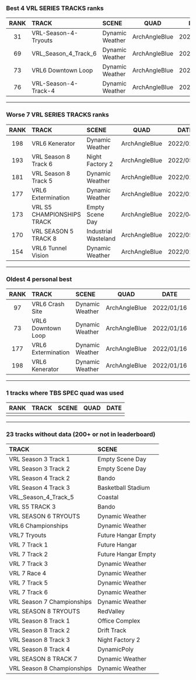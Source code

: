 ### Best 4 VRL SERIES TRACKS ranks
|RANK|TRACK|SCENE|QUAD|DATE|
|:---:|:---|:---|:---:|:---:|
|31|VRL-Season-4-Tryouts|Dynamic Weather|ArchAngleBlue|2022/01/16|
|69|VRL_Season_4_Track_6|Dynamic Weather|ArchAngleBlue|2022/01/16|
|73|VRL6 Downtown Loop|Dynamic Weather|ArchAngleBlue|2022/01/16|
|76|VRL-Season-4-Track-4|Dynamic Weather|ArchAngleBlue|2022/01/16|
---
### Worse 7 VRL SERIES TRACKS ranks
|RANK|TRACK|SCENE|QUAD|DATE|
|:---:|:---|:---|:---:|:---:|
|198|VRL6 Kenerator|Dynamic Weather|ArchAngleBlue|2022/01/16|
|193|VRL Season 8 Track 6|Night Factory 2|ArchAngleBlue|2022/05/22|
|181|VRL Season 8 Track 5|Dynamic Weather|ArchAngleBlue|2022/01/16|
|177|VRL6 Extermination|Dynamic Weather|ArchAngleBlue|2022/01/16|
|173|VRL S5 CHAMPIONSHIPS TRACK|Empty Scene Day|ArchAngleBlue|2022/04/22|
|170|VRL SEASON 5 TRACK 8|Industrial Wasteland|ArchAngleBlue|2022/05/21|
|154|VRL6 Tunnel Vision|Dynamic Weather|ArchAngleBlue|2022/01/16|
---
### Oldest 4 personal best
|RANK|TRACK|SCENE|QUAD|DATE|
|:---:|:---|:---|:---:|:---:|
|97|VRL6 Crash Site|Dynamic Weather|ArchAngleBlue|2022/01/16|
|73|VRL6 Downtown Loop|Dynamic Weather|ArchAngleBlue|2022/01/16|
|177|VRL6 Extermination|Dynamic Weather|ArchAngleBlue|2022/01/16|
|198|VRL6 Kenerator|Dynamic Weather|ArchAngleBlue|2022/01/16|
---
### 1 tracks where TBS SPEC quad was used
|RANK|TRACK|SCENE|QUAD|DATE|
|:---:|:---|:---|:---:|:---:|
||||||
---
### 23 tracks without data (200+ or not in leaderboard)
|TRACK|SCENE|
|:---|:---|
|VRL Season 3 Track 1|Empty Scene Day|
|VRL Season 3 Track 2|Empty Scene Day|
|VRL Season 4 Track 2|Bando|
|VRL Season 4 Track 3|Basketball Stadium|
|VRL_Season_4_Track_5|Coastal|
|VRL S5 TRACK 3|Bando|
|VRL SEASON 6 TRYOUTS|Dynamic Weather|
|VRL6 Championships|Dynamic Weather|
|VRL7 Tryouts|Future Hangar Empty|
|VRL 7 Track 1|Future Hangar|
|VRL 7 Track 2|Future Hangar Empty|
|VRL 7 Track 3|Dynamic Weather|
|VRL 7 Race 4|Dynamic Weather|
|VRL 7 Track 5|Dynamic Weather|
|VRL 7 Track 6|Dynamic Weather|
|VRL Season 7 Championships|Dynamic Weather|
|VRL SEASON 8 TRYOUTS|RedValley|
|VRL Season 8 Track 1|Office Complex|
|VRL Season 8 Track 2|Drift Track|
|VRL Season 8 Track 3|Night Factory 2|
|VRL Season 8 Track 4|DynamicPoly|
|VRL SEASON 8 TRACK 7|Dynamic Weather|
|VRL Season 8 Championships|Dynamic Weather|
